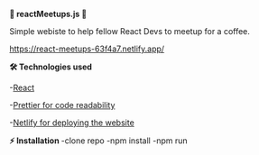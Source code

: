 <b>📝 reactMeetups.js 📝 </b>

Simple webiste to help fellow React Devs to meetup for a coffee. 

https://react-meetups-63f4a7.netlify.app/


<b>🛠️ Technologies used</b>

 -<a href="https://reactjs.org/">React</a>
 
 -<a href ="https://prettier.io/">Prettier for code readability</a>  
 
-<a href ="https://app.netlify.com/teams/nikolalazarevic95/overview/">Netlify for deploying the website</a>


<b>⚡ Installation  </b>
  -clone repo
  -npm install
  -npm run

